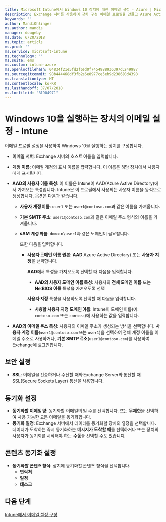 ```yaml
---
title: Microsoft Intune에서 Windows 10 장치에 대한 이메일 설정 - Azure | Microsoft Docs
description: Exchange 서버를 사용하여 장치 구성 이메일 프로필을 만들고 Azure Active Directory에서 특성을 검색합니다. 또한 SSL을 사용하도록 설정하고 Microsoft Intune을 사용하여 Windows 10 장치에서 이메일 및 일정을 동기화할 수도 있습니다.
keywords: ''
author: MandiOhlinger
ms.author: mandia
manager: dougeby
ms.date: 6/20/2018
ms.topic: article
ms.prod: ''
ms.service: microsoft-intune
ms.technology: ''
ms.suite: ems
ms.custom: intune-azure
ms.openlocfilehash: 04834f21e5fd2f6ed0f7454988936397d3249987
ms.sourcegitcommit: 98b444468df3fb2a6e8977ce5eb9d238610d4398
ms.translationtype: HT
ms.contentlocale: ko-KR
ms.lasthandoff: 07/07/2018
ms.locfileid: "37904971"
---
```

# <a name="email-profile-settings-for-devices-running-windows-10---intune"></a>Windows 10을 실행하는 장치의 이메일 설정 - Intune

이메일 프로필 설정을 사용하여 Windows 10을 실행하는 장치를 구성합니다.

- **이메일 서버**: Exchange 서버의 호스트 이름을 입력합니다.
- **계정 이름**: 이메일 계정의 표시 이름을 입력합니다. 이 이름은 해당 장치에서 사용자에게 표시됩니다.
- **AAD의 사용자 이름 특성**: 이 이름은 Intune이 AAD(Azure Active Directory)에서 가져오는 특성입니다. Intune은 이 프로필에서 사용되는 사용자 이름을 동적으로 생성합니다. 옵션은 다음과 같습니다.
  - **사용자 계정 이름**: `user1` 또는 `user1@contoso.com`과 같은 이름을 가져옵니다.
  - **기본 SMTP 주소**: `user1@contoso.com`과 같은 이메일 주소 형식의 이름을 가져옵니다.
  - **sAM 계정 이름**: `domain\user1`과 같은 도메인이 필요합니다.

    또한 다음을 입력합니다.  
    - **사용자 도메인 이름 원본**: **AAD**(Azure Active Directory) 또는 **사용자 지정**을 선택합니다.

      **AAD**에서 특성을 가져오도록 선택할 때 다음을 입력합니다.
      - **AAD의 사용자 도메인 이름 특성**: 사용자의 **전체 도메인 이름** 또는 **NetBIOS 이름** 특성을 가져오도록 선택

      **사용자 지정** 특성을 사용하도록 선택할 때 다음을 입력합니다.
      - **사용할 사용자 지정 도메인 이름**: Intune이 도메인 이름(예: `contoso.com` 또는 `contoso`)에 사용하는 값을 입력합니다.

- **AAD의 이메일 주소 특성**: 사용자의 이메일 주소가 생성되는 방식을 선택합니다. **사용자 계정 이름**(`user1@contoso.com` 또는 `user1`)을 선택하여 전체 계정 이름을 이메일 주소로 사용하거나, **기본 SMTP 주소**(`user1@contoso.com`)를 사용하여 Exchange에 로그인합니다.

## <a name="security-settings"></a>보안 설정

- **SSL**: 이메일을 전송하거나 수신할 때와 Exchange Server와 통신할 때 SSL(Secure Sockets Layer) 통신을 사용합니다.

## <a name="synchronization-settings"></a>동기화 설정

- **동기화할 이메일 양**: 동기화할 이메일의 일 수를 선택합니다. 또는 **무제한**을 선택하여 사용 가능한 모든 이메일을 동기화합니다.
- **동기화 일정**: Exchange 서버에서 데이터를 동기화할 장치의 일정을 선택합니다. 데이터가 도착하는 즉시 동기화하는 **메시지가 도착할 때**를 선택하거나 또는 장치의 사용자가 동기화를 시작해야 하는 **수동**을 선택할 수도 있습니다.

## <a name="content-sync-settings"></a>콘텐츠 동기화 설정

- **동기화할 콘텐츠 형식**: 장치에 동기화할 콘텐츠 형식을 선택합니다.
  - **연락처**
  - **일정**
  - **태스크**

## <a name="next-steps"></a>다음 단계
[Intune에서 이메일 설정 구성](email-settings-configure.md)